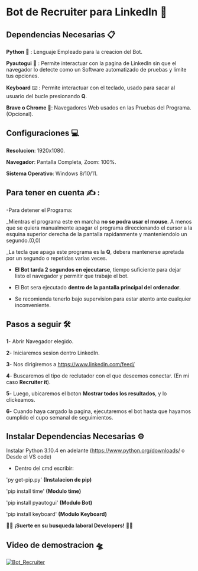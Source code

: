 # Bot de Recruiter para LinkedIn 🤖 

## Dependencias Necesarias 📋

**Python** 🐍 : Lenguaje Empleado para la creacion del Bot.

**Pyautogui** 🤖 : Permite interactuar con la pagina de LinkedIn sin que el navegador lo detecte como un Software automatizado de pruebas y limite tus opciones.

**Keyboard** ⌨️ : Permite interactuar con el teclado, usado para sacar al usuario del bucle presionando **Q**.

**Brave o Chrome** 🌌: Navegadores Web usados en las Pruebas del Programa. (Opcional).

## Configuraciones 💻

**Resolucion**: 1920x1080.

**Navegador**: Pantalla Completa, Zoom: 100%.

**Sistema Operativo**: Windows 8/10/11.
            

## Para tener en cuenta ✍ :  

-Para detener el Programa:

  _Mientras el programa este en marcha **no se podra usar el mouse**. A menos que se quiera manualmente apagar el programa direccionando el cursor a la esquina superior derecha de la pantalla rapidanmente y manteniendolo un segundo.(0,0)

  _La tecla que apaga este programa es la **Q**, debera mantenerse apretada por un segundo o repetidas varias veces.

- **El Bot tarda 2 segundos en ejecutarse**, tiempo suficiente para dejar listo el navegador y permitir que trabaje el bot.

- El Bot sera ejecutado **dentro de la pantalla principal del ordenador**.

- Se recomienda tenerlo bajo supervision para estar atento ante cualquier inconveniente.


## Pasos a seguir 🛠 


**1**- Abrir Navegador elegido.

**2**- Iniciaremos sesion dentro LinkedIn.

**3**- Nos dirigiremos a https://www.linkedin.com/feed/  

**4**- Buscaremos el tipo de reclutador con el que deseemos conectar. (En mi caso **Recruiter it**).

**5**- Luego, ubicaremos el boton **Mostrar todos los resultados**, y lo clickeamos.

**6**- Cuando haya cargado la pagina, ejecutaremos el bot hasta que hayamos cumplido el cupo semanal de seguimientos.


## Instalar Dependencias Necesarias ⚙️


Instalar Python 3.10.4 en adelante (https://www.python.org/downloads/ o Desde el VS code)

- Dentro del cmd escribir:

'py get-pip.py' **(Instalacion de pip)**

'pip install time' **(Modulo time)**

'pip install pyautogui' **(Modulo Bot)**

'pip install keyboard' **(Modulo Keyboard)**


🙌🏽  **¡Suerte en su busqueda laboral Developers!** 🙌🏽


## Video de demostracion 🛸

[![Bot_Recruiter](GitHub "Bot_Recruiter")](https://user-images.githubusercontent.com/114596118/197693139-f4348fbd-5c11-42b4-859e-9dea6595dfe8.mp4 "Bot_Recruiter")
